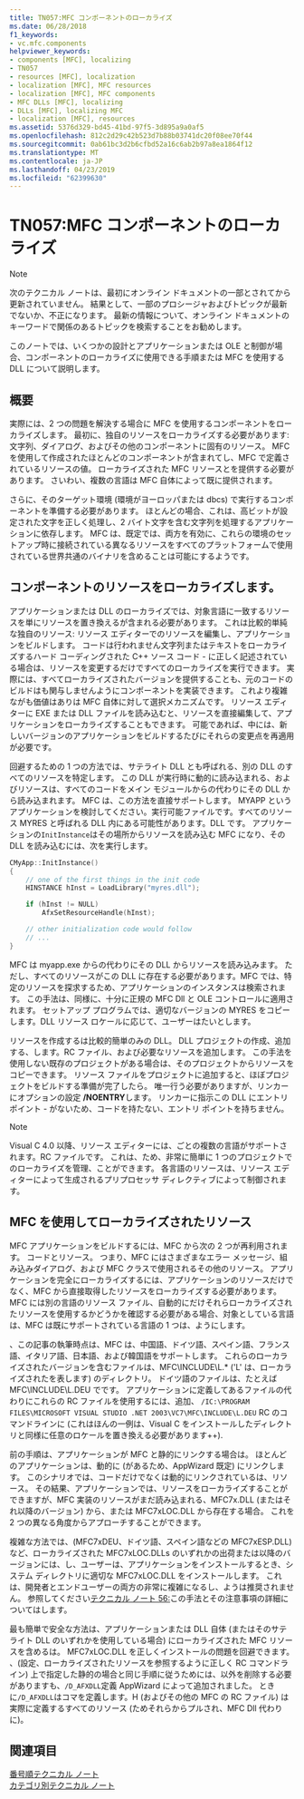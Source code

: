 ```yaml
---
title: TN057:MFC コンポーネントのローカライズ
ms.date: 06/28/2018
f1_keywords:
- vc.mfc.components
helpviewer_keywords:
- components [MFC], localizing
- TN057
- resources [MFC], localization
- localization [MFC], MFC resources
- localization [MFC], MFC components
- MFC DLLs [MFC], localizing
- DLLs [MFC], localizing MFC
- localization [MFC], resources
ms.assetid: 5376d329-bd45-41bd-97f5-3d895a9a0af5
ms.openlocfilehash: 812c2d29c42b523d7b88b03741dc20f08ee70f44
ms.sourcegitcommit: 0ab61bc3d2b6cfbd52a16c6ab2b97a8ea1864f12
ms.translationtype: MT
ms.contentlocale: ja-JP
ms.lasthandoff: 04/23/2019
ms.locfileid: "62399630"
---
```

# <a name="tn057-localization-of-mfc-components"></a>TN057:MFC コンポーネントのローカライズ

> [!NOTE]
> 次のテクニカル ノートは、最初にオンライン ドキュメントの一部とされてから更新されていません。 結果として、一部のプロシージャおよびトピックが最新でないか、不正になります。 最新の情報について、オンライン ドキュメントのキーワードで関係のあるトピックを検索することをお勧めします。

このノートでは、いくつかの設計とアプリケーションまたは OLE と制御が場合、コンポーネントのローカライズに使用できる手順または MFC を使用する DLL について説明します。

## <a name="overview"></a>概要

実際には、2 つの問題を解決する場合に MFC を使用するコンポーネントをローカライズします。 最初に、独自のリソースをローカライズする必要があります: 文字列、ダイアログ、およびその他のコンポーネントに固有のリソース。 MFC を使用して作成されたほとんどのコンポーネントが含まれてし、MFC で定義されているリソースの値。 ローカライズされた MFC リソースとを提供する必要があります。 さいわい、複数の言語は MFC 自体によって既に提供されます。

さらに、そのターゲット環境 (環境がヨーロッパまたは dbcs) で実行するコンポーネントを準備する必要があります。 ほとんどの場合、これは、高ビットが設定された文字を正しく処理し、2 バイト文字を含む文字列を処理するアプリケーションに依存します。 MFC は、既定では、両方を有効に、これらの環境のセットアップ時に接続されている異なるリソースをすべてのプラットフォームで使用されている世界共通のバイナリを含めることは可能にするようです。

## <a name="localizing-your-components-resources"></a>コンポーネントのリソースをローカライズします。

アプリケーションまたは DLL のローカライズでは、対象言語に一致するリソースを単にリソースを置き換えるが含まれる必要があります。 これは比較的単純な独自のリソース: リソース エディターでのリソースを編集し、アプリケーションをビルドします。 コードは行われません文字列またはテキストをローカライズするハード コーディングされた C++ ソース コード - に正しく記述されている場合は、リソースを変更するだけですべてのローカライズを実行できます。 実際には、すべてローカライズされたバージョンを提供することも、元のコードのビルドはも関与しませんようにコンポーネントを実装できます。 これより複雑ながも価値はありは MFC 自体に対して選択メカニズムです。 リソース エディターに EXE または DLL ファイルを読み込むと、リソースを直接編集して、アプリケーションをローカライズすることもできます。 可能であれば、中には、新しいバージョンのアプリケーションをビルドするたびにそれらの変更点を再適用が必要です。

回避するための 1 つの方法では、サテライト DLL とも呼ばれる、別の DLL のすべてのリソースを特定します。 この DLL が実行時に動的に読み込まれる、およびリソースは、すべてのコードをメイン モジュールからの代わりにその DLL から読み込まれます。 MFC は、この方法を直接サポートします。 MYAPP というアプリケーションを検討してください。実行可能ファイルです。すべてのリソース MYRES と呼ばれる DLL 内にある可能性があります。DLL です。 アプリケーションの`InitInstance`はその場所からリソースを読み込む MFC になり、その DLL を読み込むには、次を実行します。

```cpp
CMyApp::InitInstance()
{
    // one of the first things in the init code
    HINSTANCE hInst = LoadLibrary("myres.dll");

    if (hInst != NULL)
        AfxSetResourceHandle(hInst);

    // other initialization code would follow
    // ...
}
```

MFC は myapp.exe からの代わりにその DLL からリソースを読み込みます。 ただし、すべてのリソースがこの DLL に存在する必要があります。MFC では、特定のリソースを探求するため、アプリケーションのインスタンスは検索されます。 この手法は、同様に、十分に正規の MFC Dll と OLE コントロールに適用されます。 セットアップ プログラムでは、適切なバージョンの MYRES をコピーします。DLL リソース ロケールに応じて、ユーザーはたいとします。

リソースを作成するは比較的簡単のみの DLL。 DLL プロジェクトの作成、追加する、します。RC ファイル、および必要なリソースを追加します。 この手法を使用しない既存のプロジェクトがある場合は、そのプロジェクトからリソースをコピーできます。 リソース ファイルをプロジェクトに追加すると、ほぼプロジェクトをビルドする準備が完了したら。 唯一行う必要がありますが、リンカーにオプションの設定 **/NOENTRY**します。 リンカーに指示この DLL にエントリ ポイント - がないため、コードを持たない、エントリ ポイントを持ちません。

> [!NOTE]
> Visual C 4.0 以降、リソース エディターには、ごとの複数の言語がサポートされます。RC ファイルです。 これは、ため、非常に簡単に 1 つのプロジェクトでのローカライズを管理、ことができます。 各言語のリソースは、リソース エディターによって生成されるプリプロセッサ ディレクティブによって制御されます。

## <a name="using-the-provided-mfc-localized-resources"></a>MFC を使用してローカライズされたリソース

MFC アプリケーションをビルドするには、MFC から次の 2 つが再利用されます。 コードとリソース。 つまり、MFC にはさまざまなエラー メッセージ、組み込みダイアログ、および MFC クラスで使用されるその他のリソース。 アプリケーションを完全にローカライズするには、アプリケーションのリソースだけでなく、MFC から直接取得したリソースをローカライズする必要があります。 MFC には別の言語のリソース ファイル、自動的にだけそれらローカライズされたリソースを使用するかどうかを確認する必要がある場合、対象としている言語は、MFC は既にサポートされている言語の 1 つは、ようにします。

、この記事の執筆時点は、MFC は、中国語、ドイツ語、スペイン語、フランス語、イタリア語、日本語、および韓国語をサポートします。 これらのローカライズされたバージョンを含むファイルは、MFC\INCLUDE\L.* ('L' は、ローカライズされたを表します) のディレクトリ。 ドイツ語のファイルは、たとえば MFC\INCLUDE\L.DEU でです。 アプリケーションに定義してあるファイルの代わりにこれらの RC ファイルを使用するには、追加、 `/IC:\PROGRAM FILES\MICROSOFT VISUAL STUDIO .NET 2003\VC7\MFC\INCLUDE\L.DEU` RC のコマンドラインに (これはほんの一例は、Visual C をインストールしたディレクトリと同様に任意のロケールを置き換える必要があります++).

前の手順は、アプリケーションが MFC と静的にリンクする場合は。 ほとんどのアプリケーションは、動的に (があるため、AppWizard 既定) にリンクします。 このシナリオでは、コードだけでなくは動的にリンクされているは、リソース。 その結果、アプリケーションでは、リソースをローカライズすることができますが、MFC 実装のリソースがまだ読み込まれる、MFC7x.DLL (またはそれ以降のバージョン) から、または MFC7xLOC.DLL から存在する場合。 これを 2 つの異なる角度からアプローチすることができます。

複雑な方法では、(MFC7xDEU、ドイツ語、スペイン語などの MFC7xESP.DLL) など、ローカライズされた MFC7xLOC.DLLs のいずれかの出荷または以降のバージョンには、し、ユーザーは、アプリケーションをインストールするとき、システム ディレクトリに適切な MFC7xLOC.DLL をインストールします。 これは、開発者とエンドユーザーの両方の非常に複雑になるし、ようは推奨されません。 参照してください[テクニカル ノート 56:](../mfc/tn056-installation-of-localized-mfc-components.md)この手法とその注意事項の詳細についてはします。

最も簡単で安全な方法は、アプリケーションまたは DLL 自体 (またはそのサテライト DLL のいずれかを使用している場合) にローカライズされた MFC リソースを含めるは。 MFC7xLOC.DLL を正しくインストールの問題を回避できます。 、(設定、ローカライズされたリソースを参照するように正しく RC コマンドライン) 上で指定した静的の場合と同じ手順に従うためには、以外を削除する必要がありますも、`/D_AFXDLL`定義 AppWizard によって追加されました。 ときに`/D_AFXDLL`はコマを定義します。H (およびその他の MFC の RC ファイル) は実際に定義するすべてのリソース (ためそれらからプルされ、MFC Dll 代わりに)。

## <a name="see-also"></a>関連項目

[番号順テクニカル ノート](../mfc/technical-notes-by-number.md)<br/>
[カテゴリ別テクニカル ノート](../mfc/technical-notes-by-category.md)
